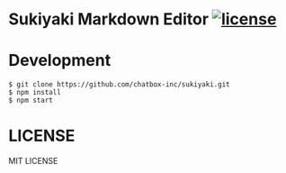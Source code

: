 # Sukiyaki Markdown Editor [![license](https://img.shields.io/badge/License-MIT-brightgreen.svg)](https://github.com/chatbox-inc/sukiyaki/blob/master/LICENSE)

# Development

```
$ git clone https://github.com/chatbox-inc/sukiyaki.git
$ npm install
$ npm start
```

# LICENSE

MIT LICENSE
